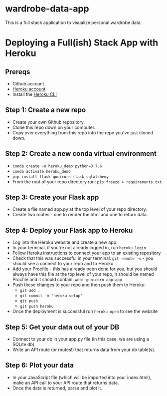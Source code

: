 # wardrobe-data-app
This is a full stack application to visualize personal wardrobe data.

# Deploying a Full(ish) Stack App with Heroku
## Prereqs
- Github account
- [Heroku account](heroku.com)
- Install the [Heroku CLI](https://devcenter.heroku.com/articles/heroku-cli)

## Step 1: Create a new repo
- Create your own Github repository.
- Clone this repo down on your computer.
- Copy over everything from this repo into the repo you've just cloned down.

## Step 2: Create a new conda virtual environment
- ```conda create -n heroku_demo python=3.7.6```
- ```conda activate heroku_demo```
- ```pip install flask gunicorn flask_sqlalchemy```
- From the root of your repo directory run: ```pip freeze > requirements.txt```

## Step 3: Create your Flask app
- Create a file named app.py at the top level of your repo directory.
- Create two routes - one to render the html and one to return data.

## Step 4: Deploy your Flask app to Heroku
- Log into the Heroku website and create a new app.
- In your terminal, if you're not already logged in, run ```heroku login```
- Follow Heroku instructions to connect your app to an existing repository
- Check that this was successful in your terminal: ```git remote -v``` - you should see a connect to your repo and to Heroku.
- Add your Procfile - this has already been done for you, but you should always have this file at the top level of your repo, it should be named Procfile and it should contain: ```web: gunicorn app:app```
- Push these changes to your repo and then push them to Heroku:
  - ```git add .```
  - ```git commit -m 'heroku setup'```
  - ```git push```
  - ```git push heroku```
- Once the deployment is successful run ```heroku open``` to see the website


## Step 5: Get your data out of your DB
- Connect to your db in your app.py file (in this case, we are using a SQLite db).
- Write an API route (or routes!) that returns data from your db table(s).

## Step 6: Plot your data
- In your JavaScript file (which will be imported into your index.html), make an API call to your API route that returns data.
- Once the data is returned, parse and plot it.